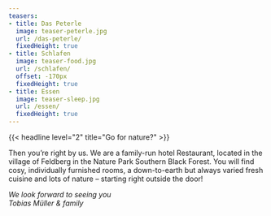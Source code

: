 ```yaml
---
teasers:
- title: Das Peterle
  image: teaser-peterle.jpg
  url: /das-peterle/
  fixedHeight: true
- title: Schlafen
  image: teaser-food.jpg
  url: /schlafen/
  offset: -170px
  fixedHeight: true
- title: Essen
  image: teaser-sleep.jpg
  url: /essen/
  fixedHeight: true
---
```


{{< headline level="2" title="Go for nature?" >}}

Then you’re right by us. We are a family-run hotel Restaurant, located in the village of Feldberg in the Nature Park Southern Black Forest. You will find cosy, individually furnished rooms, a down-to-earth but always varied fresh cuisine and lots of nature – starting right outside the door!

*We look forward to seeing you*  
*Tobias Müller & family*

